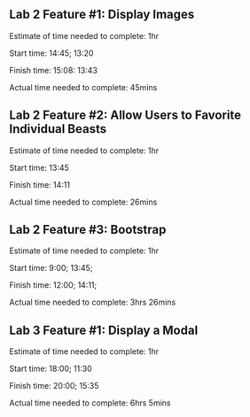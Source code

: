 ## Lab 2 Feature #1: Display Images 

Estimate of time needed to complete: 1hr

Start time: 14:45; 13:20

Finish time: 15:08: 13:43

Actual time needed to complete: 45mins

## Lab 2 Feature #2: Allow Users to Favorite Individual Beasts 

Estimate of time needed to complete: 1hr

Start time: 13:45

Finish time: 14:11

Actual time needed to complete: 26mins

## Lab 2 Feature #3: Bootstrap

Estimate of time needed to complete: 1hr

Start time: 9:00; 13:45; 

Finish time: 12:00; 14:11; 

Actual time needed to complete: 3hrs 26mins


## Lab 3 Feature #1: Display a Modal

Estimate of time needed to complete: 1hr

Start time: 18:00; 11:30

Finish time: 20:00; 15:35

Actual time needed to complete: 6hrs 5mins